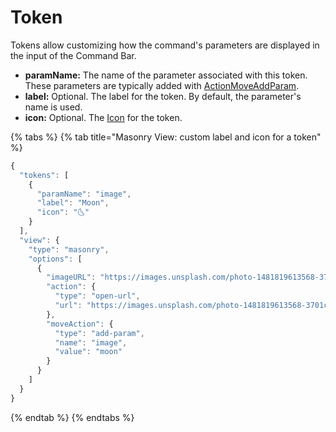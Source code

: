 # Token

Tokens allow customizing how the command's parameters are displayed in the input of the Command Bar.

* **paramName:** The name of the parameter associated with this token. These parameters are typically added with [ActionMoveAddParam](command-response-action.md#actionmoveaddparam).
* **label:** Optional. The label for the token. By default, the parameter's name is used.
* **icon:** Optional. The [Icon](command-response-icon.md) for the token.

{% tabs %}
{% tab title="Masonry View: custom label and icon for a token" %}
```javascript
{
  "tokens": [
    {
      "paramName": "image",
      "label": "Moon",
      "icon": "🌜"
    }
  ],
  "view": {
    "type": "masonry",
    "options": [
      {
        "imageURL": "https://images.unsplash.com/photo-1481819613568-3701cbc70156",
        "action": {
          "type": "open-url",
          "url": "https://images.unsplash.com/photo-1481819613568-3701cbc70156"
        },
        "moveAction": {
          "type": "add-param",
          "name": "image",
          "value": "moon"
        }
      }
    ]
  }
}
```
{% endtab %}
{% endtabs %}


